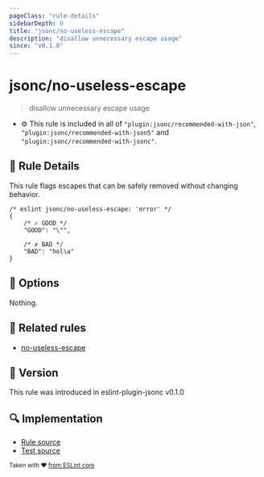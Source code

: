 ```yaml
---
pageClass: "rule-details"
sidebarDepth: 0
title: "jsonc/no-useless-escape"
description: "disallow unnecessary escape usage"
since: "v0.1.0"
---
```

# jsonc/no-useless-escape

> disallow unnecessary escape usage

- :gear: This rule is included in all of `"plugin:jsonc/recommended-with-json"`, `"plugin:jsonc/recommended-with-json5"` and `"plugin:jsonc/recommended-with-jsonc"`.

## :book: Rule Details

This rule flags escapes that can be safely removed without changing behavior.

<eslint-code-block>

<!-- eslint-skip -->

```json5
/* eslint jsonc/no-useless-escape: 'error' */
{
    /* ✓ GOOD */
    "GOOD": "\"",

    /* ✗ BAD */
    "BAD": "hol\a"
}
```

</eslint-code-block>

## :wrench: Options

Nothing.

## :couple: Related rules

- [no-useless-escape]

[no-useless-escape]: https://eslint.org/docs/rules/no-useless-escape

## :rocket: Version

This rule was introduced in eslint-plugin-jsonc v0.1.0

## :mag: Implementation

- [Rule source](https://github.com/ota-meshi/eslint-plugin-jsonc/blob/master/lib/rules/no-useless-escape.ts)
- [Test source](https://github.com/ota-meshi/eslint-plugin-jsonc/blob/master/tests/lib/rules/no-useless-escape.js)

<sup>Taken with ❤️ [from ESLint core](https://eslint.org/docs/rules/no-useless-escape)</sup>
